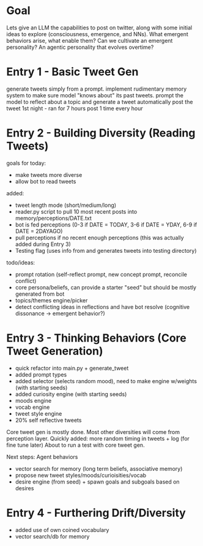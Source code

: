 # Goal
Lets give an LLM the capabilities to post on twitter, along with some initial ideas to explore (consciousness, emergence, and NNs).
What emergent behaviors arise, what enable them? Can we cultivate an emergent personality?
An agentic personality that evolves overtime?

# Entry 1 - Basic Tweet Gen
generate tweets simply from a prompt.
implement rudimentary memory system to make sure model "knows about" its past tweets.
prompt the model to reflect about a topic and generate a tweet
automatically post the tweet
1st night - ran for 7 hours post 1 time every hour

# Entry 2 - Building Diversity (Reading Tweets)
goals for today:
- make tweets more diverse
- allow bot to read tweets

added:
- tweet length mode (short/medium/long)
- reader.py script to pull 10 most recent posts into memory/perceptions/DATE.txt
- bot is fed perceptions (0-3 if DATE = TODAY, 3-6 if DATE = YDAY, 6-9 if DATE = 2DAYAGO)
- pull perceptions if no recent enough perceptions (this was actually added during Entry 3)
- Testing flag (uses info from and generates tweets into testing directory)

todo/ideas:
- prompt rotation (self-reflect prompt, new concept prompt, reconcile conflict)
- core persona/beliefs, can provide a starter "seed" but should be mostly generated from bot
- topics/themes engine/picker
- detect conflicting ideas in reflections and have bot resolve (cognitive dissonance -> emergent behavior?)

# Entry 3 - Thinking Behaviors (Core Tweet Generation)
- quick refactor into main.py + generate_tweet
- added prompt types
- added selector (selects random mood), need to make engine w/weights (with starting seeds)
- added curiosity engine (with starting seeds)
- moods engine
- vocab engine
- tweet style engine
- 20% self reflective tweets

Core tweet gen is mostly done. Most other diversities will come from perception layer.
Quickly added: more random timing in tweets + log (for fine tune later)
About to run a test with core tweet gen.

Next steps: Agent behaviors
- vector search for memory (long term beliefs, associative memory)
- propose new tweet styles/moods/curioisities/vocab
- desire engine (from seed) + spawn goals and subgoals based on desires

# Entry 4 - Furthering Drift/Diversity
- added use of own coined vocabulary
- vector search/db for memory